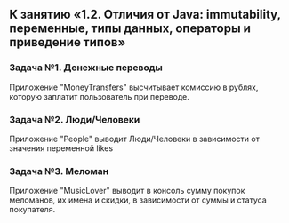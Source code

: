 ## К занятию «1.2. Отличия от Java: immutability, переменные, типы данных, операторы и приведение типов»

### Задача №1. Денежные переводы

Приложение "MoneyTransfers" высчитывает комиссию в рублях, которую заплатит пользователь при переводе.

### Задача №2. Люди/Человеки

Приложение "People" выводит Люди/Человеки в зависимости от значения переменной likes

### Задача №3. Меломан

Приложение "MusicLover" выводит в консоль сумму покупок меломанов, их имена и скидки, в зависимости от суммы и статуса покупателя.